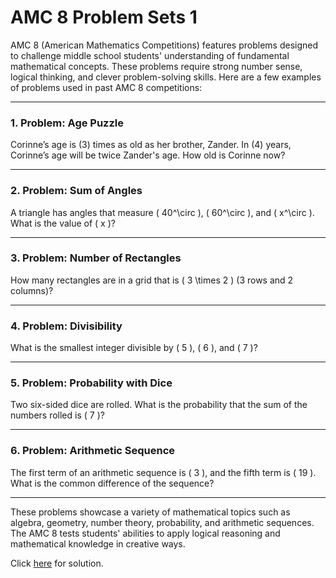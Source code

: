 # AMC 8 Problem Sets 1

AMC 8 (American Mathematics Competitions) features problems designed to challenge middle school students' understanding of fundamental mathematical concepts. These problems require strong number sense, logical thinking, and clever problem-solving skills. Here are a few examples of problems used in past AMC 8 competitions:

---

### **1. Problem: Age Puzzle**
Corinne’s age is \(3\) times as old as her brother, Zander. In \(4\) years, Corinne’s age will be twice Zander's age. How old is Corinne now?

---

### **2. Problem: Sum of Angles**
A triangle has angles that measure \( 40^\circ \), \( 60^\circ \), and \( x^\circ \). What is the value of \( x \)?

---

### **3. Problem: Number of Rectangles**
How many rectangles are in a grid that is \( 3 \times 2 \) (3 rows and 2 columns)?

---

### **4. Problem: Divisibility**
What is the smallest integer divisible by \( 5 \), \( 6 \), and \( 7 \)?

---

### **5. Problem: Probability with Dice**
Two six-sided dice are rolled. What is the probability that the sum of the numbers rolled is \( 7 \)?

---

### **6. Problem: Arithmetic Sequence**
The first term of an arithmetic sequence is \( 3 \), and the fifth term is \( 19 \). What is the common difference of the sequence?

---

These problems showcase a variety of mathematical topics such as algebra, geometry, number theory, probability, and arithmetic sequences. The AMC 8 tests students' abilities to apply logical reasoning and mathematical knowledge in creative ways.

Click [here](amc8.pset.01.sol.md) for solution.